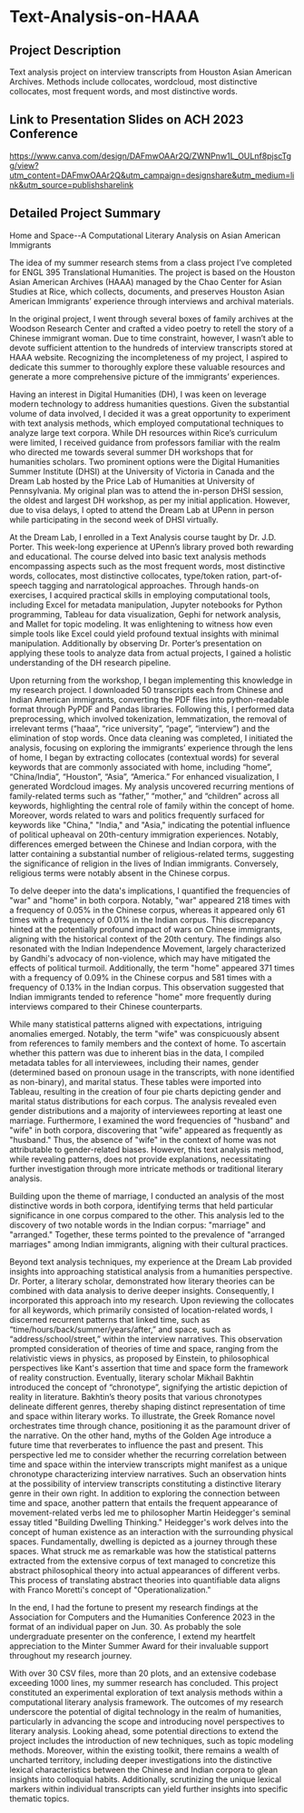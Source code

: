 # Text-Analysis-on-HAAA
## Project Description
Text analysis project on interview transcripts from Houston Asian American Archives. 
Methods include collocates, wordcloud, most distinctive collocates, most frequent words, and most distinctive words. 


## Link to Presentation Slides on ACH 2023 Conference
https://www.canva.com/design/DAFmwOAAr2Q/ZWNPnw1L_OULnf8pjscTgg/view?utm_content=DAFmwOAAr2Q&utm_campaign=designshare&utm_medium=link&utm_source=publishsharelink

## Detailed Project Summary
Home and Space--A Computational Literary Analysis on Asian American Immigrants


The idea of my summer research stems from a class project I’ve completed for ENGL 395 Translational Humanities. The project is based on the Houston Asian American Archives (HAAA) managed by the Chao Center for Asian Studies at Rice, which collects, documents, and preserves Houston Asian American Immigrants’ experience through interviews and archival materials. 


In the original project, I went through several boxes of family archives at the Woodson Research Center and crafted a video poetry to retell the story of a Chinese immigrant woman. Due to time constraint, however, I wasn’t able to devote sufficient attention to the hundreds of interview transcripts stored at HAAA website. Recognizing the incompleteness of my project, I aspired to dedicate this summer to thoroughly explore these valuable resources and generate a more comprehensive picture of the immigrants’ experiences. 


Having an interest in Digital Humanities (DH), I was keen on leverage modern technology to address humanities questions. Given the substantial volume of data involved, I decided it was a great opportunity to experiment with text analysis methods, which employed computational techniques to analyze large text corpora. 
While DH resources within Rice’s curriculum were limited, I received guidance from professors familiar with the realm who directed me towards several summer DH workshops that for humanities scholars. Two prominent options were the Digital Humanities Summer Institute (DHSI) at the University of Victoria in Canada and the Dream Lab hosted by the Price Lab of Humanities at University of Pennsylvania. My original plan was to attend the in-person DHSI session, the oldest and largest DH workshop, as per my initial application. However, due to visa delays, I opted to attend the Dream Lab at UPenn in person while participating in the second week of DHSI virtually.


At the Dream Lab, I enrolled in a Text Analysis course taught by Dr. J.D. Porter. This week-long experience at UPenn’s library proved both rewarding and educational. The course delved into basic text analysis methods encompassing aspects such as the most frequent words, most distinctive words, collocates, most distinctive collocates, type/token ration, part-of-speech tagging and narratological approaches. Through hands-on exercises, I acquired practical skills in employing computational tools, including Excel for metadata manipulation, Jupyter notebooks for Python programming, Tableau for data visualization, Gephi for network analysis, and Mallet for topic modeling. It was enlightening to witness how even simple tools like Excel could yield profound textual insights with minimal manipulation. Additionally by observing Dr. Porter’s presentation on applying these tools to analyze data from actual projects, I gained a holistic understanding of the DH research pipeline. 


Upon returning from the workshop, I began implementing this knowledge in my research project. I downloaded 50 transcripts each from Chinese and Indian American immigrants, converting the PDF files into python-readable format through PyPDF and Pandas libraries. Following this, I performed data preprocessing, which involved tokenization, lemmatization, the removal of irrelevant terms (“haaa”, “rice university”, “page”, “interview”) and the elimination of stop words. Once data cleaning was completed, I initiated the analysis, focusing on exploring the immigrants’ experience through the lens of home, I began by extracting collocates (contextual words) for several keywords that are commonly associated with home, including “home”, “China/India”, “Houston”, “Asia”, “America.” For enhanced visualization, I generated Wordcloud images. My analysis uncovered recurring mentions of family-related terms such as “father,” “mother,” and “children” across all keywords, highlighting the central role of family within the concept of home. Moreover, words related to wars and politics frequently surfaced for keywords like "China," "India," and "Asia," indicating the potential influence of political upheaval on 20th-century immigration experiences. Notably, differences emerged between the Chinese and Indian corpora, with the latter containing a substantial number of religious-related terms, suggesting the significance of religion in the lives of Indian immigrants. Conversely, religious terms were notably absent in the Chinese corpus.


To delve deeper into the data's implications, I quantified the frequencies of "war" and "home" in both corpora. Notably, "war" appeared 218 times with a frequency of 0.05% in the Chinese corpus, whereas it appeared only 61 times with a frequency of 0.01% in the Indian corpus. This discrepancy hinted at the potentially profound impact of wars on Chinese immigrants, aligning with the historical context of the 20th century. The findings also resonated with the Indian Independence Movement, largely characterized by Gandhi's advocacy of non-violence, which may have mitigated the effects of political turmoil. Additionally, the term "home" appeared 371 times with a frequency of 0.09% in the Chinese corpus and 581 times with a frequency of 0.13% in the Indian corpus. This observation suggested that Indian immigrants tended to reference "home" more frequently during interviews compared to their Chinese counterparts.


While many statistical patterns aligned with expectations, intriguing anomalies emerged. Notably, the term "wife" was conspicuously absent from references to family members and the context of home. To ascertain whether this pattern was due to inherent bias in the data, I compiled metadata tables for all interviewees, including their names, gender (determined based on pronoun usage in the transcripts, with none identified as non-binary), and marital status. These tables were imported into Tableau, resulting in the creation of four pie charts depicting gender and marital status distributions for each corpus. The analysis revealed even gender distributions and a majority of interviewees reporting at least one marriage. Furthermore, I examined the word frequencies of "husband" and "wife" in both corpora, discovering that "wife" appeared as frequently as "husband." Thus, the absence of "wife" in the context of home was not attributable to gender-related biases. However, this text analysis method, while revealing patterns, does not provide explanations, necessitating further investigation through more intricate methods or traditional literary analysis.


Building upon the theme of marriage, I conducted an analysis of the most distinctive words in both corpora, identifying terms that held particular significance in one corpus compared to the other. This analysis led to the discovery of two notable words in the Indian corpus: "marriage" and "arranged." Together, these terms pointed to the prevalence of "arranged marriages" among Indian immigrants, aligning with their cultural practices. 


Beyond text analysis techniques, my experience at the Dream Lab provided insights into approaching statistical analysis from a humanities perspective. Dr. Porter, a literary scholar, demonstrated how literary theories can be combined with data analysis to derive deeper insights. Consequently, I incorporated this approach into my research. Upon reviewing the collocates for all keywords, which primarily consisted of location-related words, I discerned recurrent patterns that linked time, such as “time/hours/back/summer/years/after,” and space, such as “address/school/street,” within the interview narratives. This observation prompted consideration of theories of time and space, ranging from the relativistic views in physics, as proposed by Einstein, to philosophical perspectives like Kant's assertion that time and space form the framework of reality construction. Eventually, literary scholar Mikhail Bakhtin introduced the concept of “chronotype”, signifying the artistic depiction of reality in literature. Bakhtin’s theory posits that various chronotypes delineate different genres, thereby shaping distinct representation of time and space within literary works. To illustrate, the Greek Romance novel orchestrates time through chance, positioning it as the paramount driver of the narrative. On the other hand, myths of the Golden Age introduce a future time that reverberates to influence the past and present. This perspective led me to consider whether the recurring correlation between time and space within the interview transcripts might manifest as a unique chronotype characterizing interview narratives. Such an observation hints at the possibility of interview transcripts constituting a distinctive literary genre in their own right.
In addition to exploring the connection between time and space, another pattern that entails the frequent appearance of movement-related verbs led me to philosopher Martin Heidegger's seminal essay titled "Building Dwelling Thinking." Heidegger's work delves into the concept of human existence as an interaction with the surrounding physical spaces. Fundamentally, dwelling is depicted as a journey through these spaces. What struck me as remarkable was how the statistical patterns extracted from the extensive corpus of text managed to concretize this abstract philosophical theory into actual appearances of different verbs. This process of translating abstract theories into quantifiable data aligns with Franco Moretti's concept of "Operationalization."


In the end, I had the fortune to present my research findings at the Association for Computers and the Humanities Conference 2023 in the format of an individual paper on Jun. 30. As probably the sole undergraduate presenter on the conference, I extend my heartfelt appreciation to the Minter Summer Award for their invaluable support throughout my research journey. 


With over 30 CSV files, more than 20 plots, and an extensive codebase exceeding 1000 lines, my summer research has concluded. This project constituted an experimental exploration of text analysis methods within a computational literary analysis framework. The outcomes of my research underscore the potential of digital technology in the realm of humanities, particularly in advancing the scope and introducing novel perspectives to literary analysis. Looking ahead, some potential directions to extend the project includes the introduction of new techniques, such as topic modeling methods. Moreover, within the existing toolkit, there remains a wealth of uncharted territory, including deeper investigations into the distinctive lexical characteristics between the Chinese and Indian corpora to glean insights into colloquial habits. Additionally, scrutinizing the unique lexical markers within individual transcripts can yield further insights into specific thematic topics.


